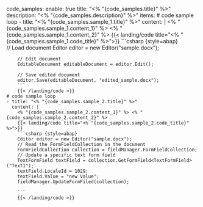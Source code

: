 code_samples:
  enable: true
  title: "<% "{code_samples.title}" %>"
  description: "<% "{code_samples.description}" %>"
  items:
    # code sample loop
    - title: "<% "{code_samples.sample_1.title}" %>"
      content: |
        <% "{code_samples.sample_1.content_1}" %> <% "{code_samples.sample_1.content_2}" %>
        {{< landing/code title="<% "{code_samples.sample_1.code_title}" %>">}}
        ```csharp {style=abap}   
        // Load document
        Editor editor = new Editor("sample.docx");
        
        // Edit document
        EditableDocument editableDocument = editor.Edit();
        
        // Save edited document
        editor.Save(editableDocument, "edited_sample.docx");
        ```
        {{< /landing/code >}}
    # code sample loop
    - title: "<% "{code_samples.sample_2.title}" %>"
      content: |
        <% "{code_samples.sample_2.content_1}" %> <% "{code_samples.sample_2.content_2}" %>
        {{< landing/code title="<% "{code_samples.sample_2.code_title}" %>">}}
        ```csharp {style=abap}   
        Editor editor = new Editor("sample.docx");
        // Read the FormFieldCollection in the document
        FormFieldCollection collection = fieldManager.FormFieldCollection;
        // Update a specific text form field
        TextFormField textField = collection.GetFormField<TextFormField>("Text1");
        textField.LocaleId = 1029;
        textField.Value = "new Value";
        fieldManager.UpdateFormFiled(collection);

        ```
        {{< /landing/code >}}